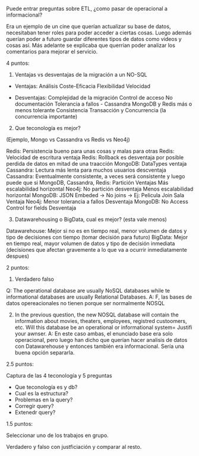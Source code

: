 
Puede entrar preguntas sobre ETL, ¿como pasar de operacional a informacional? 

Era un ejemplo de un cine que querían actualizar su base de datos, necesitaban tener roles para poder acceder a ciertas cosas. Luego además querían poder a futuro guardar diferentes tipos de datos como videos y cosas así.
Más adelante se explicaba que querrían poder analizar los comentarios para mejorar el servicio.

4 puntos:

1. Ventajas vs desventajas de la migración a un NO-SQL

* Ventajas:
Análisis
Coste-Eficacia
Flexibilidad
Velocidad

* Desventajas:
Complejidad de la migración
Control de acceso
No documentación
Tolerancia a fallos - Cassandra MongoDB y Redis más o menos tolerante
Consistencia
Transacción y Concurrencia (la concurrencia importante)

2. Que teconología es mejor? 

(Ejemplo, Mongo vs Cassandra vs Redis vs Neo4j)

Redis: Persistencia bueno para unas cosas y malas para otras
Redis: Velocidad de escritura ventaja 
Redis: Rollback es desventaja por posible perdida de datos en mitad de una traacción
MongoDB: DataTypes ventaja
Cassandra: Lectura más lenta para muchos usuarios descventaja
Cassandra: Eventualmente consistente, a veces será consistente y luego puede que si
MongoDB, Cassandra, Redis: Partición Ventajas Más escalabilidad horizontal
Neo4j: No partición desventaja Menos escalabilidad horizontal
MongoDB: JSON Embeded -> No joins -> Ej: Pelicula Join Sala    Ventaja
Neo4j: Menor tolerancia a fallos  Desventaja
MongoDB: No Access Control for fields   Desventaja


3. Datawarehousing o BigData, cual es mejor? (esta vale menos)

Datawarehouse: Mejor si no es en tiempo real, menor volumen de datos y tipo de decisiones con tiempo (tomar decisión para futuro)
BigData: Mejor en tiempo real, mayor volumen de datos y tipo de decisión inmediata (decisiones que afectan gravemente a lo que va a ocurrir inmediatamente despues)

2 puntos:

1. Verdadero falso

Q: The operational database are usually NoSQL databases while te informational databases are usually Relational Databases.
A: F, las bases de datos opereacionales no tienen porque ser normalmente NOSQL

2. In the previous question, the new NOSQL database will contain the information about movies, theaters, employees, registred custoomers, etc. Will this database be an operational or informational system= Justifi your awnser.
A: En este caso ambas, el enunciado base era solo operacional, pero luego han dicho que querían hacer analisis de datos con Datawarehouse y entonces también era informacional. Sería una buena opción separarla.



2.5 puntos:

Captura de las 4 teconología y 5 preguntas

- Que teconología es y db? 
- Cual es la estructura? 
- Problemas en la query?
- Corregir query?
- Extenedr query?


1.5 puntos:

Seleccionar uno de los trabajos en grupo.

Verdadero y falso con justficiación y comparar al resto.